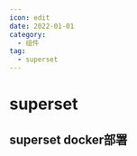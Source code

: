 ```yaml
---
icon: edit
date: 2022-01-01
category:
  - 组件
tag:
  - superset
---
```


# superset

## superset docker部署

